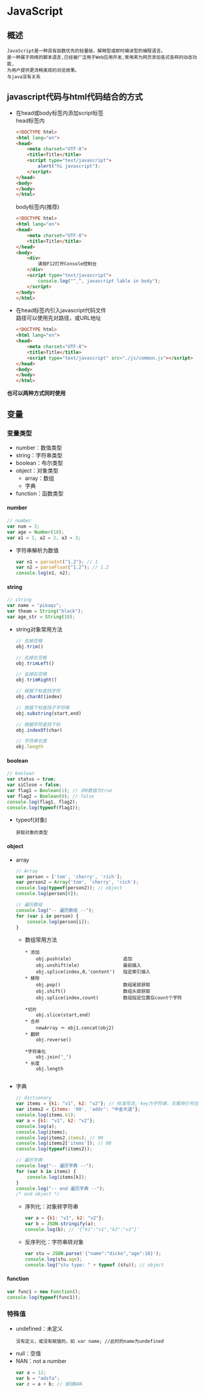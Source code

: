 JavaScript
==


## 概述
```text
JavaScript是一种具有函数优先的轻量级，解释型或即时编译型的编程语言。
是一种属于网络的脚本语言,已经被广泛用于Web应用开发,常用来为网页添加各式各样的动态功能,
为用户提供更流畅美观的浏览效果。
与java没有关系
```

## javascript代码与html代码结合的方式
* 在head或body标签内添加script标签  
    head标签内  
    ```html
    <!DOCTYPE html>
    <html lang="en">
    <head>
        <meta charset="UTF-8">
        <title>Title</title>
        <script type="text/javascript">
            alert("hi javascript");
        </script>
    </head>
    <body>
    </body>
    </html>
    ```
    
    body标签内(推荐)  
    ```html
    <!DOCTYPE html>
    <html lang="en">
    <head>
        <meta charset="UTF-8">
        <title>Title</title>
    </head>
    <body>
        <div>
            请按F12打开Console控制台
        </div>
        <script type="text/javascript">
            console.log("^_^, javascript lable in body");
        </script>
    </body>
    </html>
    ```
* 在head标签内引入javascript代码文件  
    路径可以使用先对路径，或URL地址  
    ```html
    <!DOCTYPE html>
    <html lang="en">
    <head>
        <meta charset="UTF-8">
        <title>Title</title>
        <script type="text/javascript" src="./js/common.js"></script>
    </head>
    <body>
    </body>
    </html>
    ```

**也可以两种方式同时使用**  

## 变量
### 变量类型
* number：数值类型
* string：字符串类型
* boolean：布尔类型
* object：对象类型
    * array：数组
    * 字典
* function：函数类型

#### number
```js
// number
var num = 2;
var age = Number(18);
var a1 = 1, a2 = 2, a3 = 3;

```
* 字符串解析为数值
    ```js
    var n1 = parseInt("1.2"); // 1
    var n2 = parseFloat("1.2"); // 1.2
    console.log(n1, n2);
    ```

#### string
```js
// string
var name = "pikaqs";
var theam = String("black");
var age_str = String(18);
```

* string对象常用方法
    ```js
    // 去掉空格
    obj.trim()
    
    // 去掉左空格
    obj.trimLeft()
    
    // 去掉右空格 
    obj.trimRight()
    
    // 根据下标查找字符
    obj.charAt(index)
    
    // 根据下标查找子字符串
    obj.substring(start,end)
    
    // 根据字符查找下标
    obj.indexOf(char)
    
    // 字符串长度
    obj.length     
    ```

#### boolean
```js
// boolean
var status = true;
var siClose = false;
var flag1 = Boolean(1); // 非0数值为true
var flag2 = Boolean(0); // false
console.log(flag1, flag2);
console.log(typeof(flag1));
```
* typeof(对象)
    ```text
    获取对象的类型
    ```

#### object
* array
    ```js
    // Array
    var person = ['tom', 'cherry', 'rich'];
    var person2 = Array('tom', 'cherry', 'rich');
    console.log(typeof(person2)); // object
    console.log(person[0]);
    
    // 遍历数组
    console.log("-- 遍历数组 --");
    for (var i in person) {
        console.log(person[i]);
    }
    ```
    * 数组常用方法
        ```text
        * 添加
            obj.push(ele)                   追加
            obj.unshift(ele)                最前插入
            obj.splice(index,0,'content')   指定索引插入
        * 移除
            obj.pop()                       数组尾部获取
            obj.shift()                     数组头部获取
            obj.splice(index,count)         数组指定位置后count个字符
          
        *切片
            obj.slice(start,end)          
        * 合并
            newArray ＝ obj1.concat(obj2)  
        * 翻转
            obj.reverse()
          
        *字符串化
            obj.join('_')
        * 长度
            obj.length
    ```
* 字典
    ```js
    // dictionary
    var items = {k1: "v1", k2: "v2"}; // 标准写法, key为字符串，无需用引号包裹key
    var items2 = {items: '00', 'addr': "中金大道"};
    console.log(items.k1);
    var a = {k1: "v1", k2: "v2"};
    console.log(a);
    console.log(items);
    console.log(items2.items); // 00
    console.log(items2['items']); // 00
    console.log(typeof(items2));
    
    // 遍历字典
    console.log("-- 遍历字典 --");
    for (var k in items) {
        console.log(items[k]);
    }
    console.log("-- end 遍历字典 --");
    /* end object */
    ```
    * 序列化：对象转字符串
        ```js
        var a = {k1: "v1", k2: "v2"};
        var b = JSON.stringify(a);
        console.log(b); // '{"k1":"v1","k2":"v2"}'
        ```
    * 反序列化：字符串转对象
        ```js
        var stu = JSON.parse('{"name":"dicke","age":18}');
        console.log(stu.age);
        console.log("stu type: " + typeof (stu)); // object
        ```


#### function
```js
var func1 = new Function();
console.log(typeof(func1));
```

### 特殊值
* undefined：未定义
    ```text
    没有定义，或没有赋值的，如 var name; //此时的name为undefined
    ```
* null：空值
* NAN：not a number
    ```js
    var a = 12;
    var b = "adsfa";
    var c = a + b; // 报错NAN
    ```


